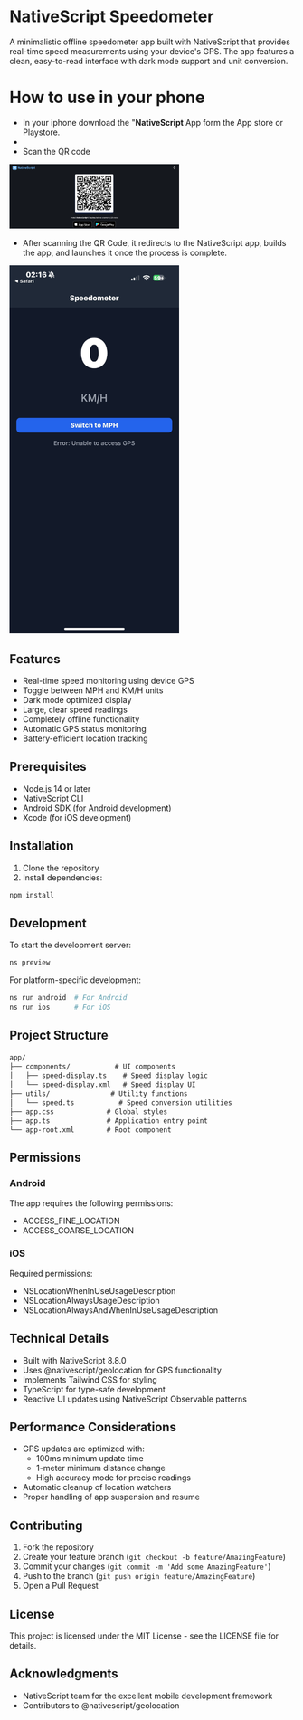 # NativeScript Speedometer

A minimalistic offline speedometer app built with NativeScript that provides real-time speed measurements using your device's GPS. The app features a clean, easy-to-read interface with dark mode support and unit conversion.

# How to use in your phone
- In your iphone download the "**NativeScript** App form the App store or Playstore.
- 
- Scan the QR code
<img src="./QRCode.png" alt="Scan QR Code" width="300">

- After scanning the QR Code, it redirects to the NativeScript app, builds the app, and launches it once the process is complete.
<img src="./IMG_6647.jpeg" alt="Scan QR Code" width="300">

## Features

- Real-time speed monitoring using device GPS
- Toggle between MPH and KM/H units
- Dark mode optimized display
- Large, clear speed readings
- Completely offline functionality
- Automatic GPS status monitoring
- Battery-efficient location tracking

## Prerequisites

- Node.js 14 or later
- NativeScript CLI
- Android SDK (for Android development)
- Xcode (for iOS development)

## Installation

1. Clone the repository
2. Install dependencies:
```bash
npm install
```

## Development

To start the development server:
```bash
ns preview
```

For platform-specific development:
```bash
ns run android  # For Android
ns run ios      # For iOS
```

## Project Structure

```
app/
├── components/           # UI components
│   ├── speed-display.ts    # Speed display logic
│   └── speed-display.xml   # Speed display UI
├── utils/               # Utility functions
│   └── speed.ts           # Speed conversion utilities
├── app.css             # Global styles
├── app.ts              # Application entry point
└── app-root.xml        # Root component
```

## Permissions

### Android
The app requires the following permissions:
- ACCESS_FINE_LOCATION
- ACCESS_COARSE_LOCATION

### iOS
Required permissions:
- NSLocationWhenInUseUsageDescription
- NSLocationAlwaysUsageDescription
- NSLocationAlwaysAndWhenInUseUsageDescription

## Technical Details

- Built with NativeScript 8.8.0
- Uses @nativescript/geolocation for GPS functionality
- Implements Tailwind CSS for styling
- TypeScript for type-safe development
- Reactive UI updates using NativeScript Observable patterns

## Performance Considerations

- GPS updates are optimized with:
  - 100ms minimum update time
  - 1-meter minimum distance change
  - High accuracy mode for precise readings
- Automatic cleanup of location watchers
- Proper handling of app suspension and resume

## Contributing

1. Fork the repository
2. Create your feature branch (`git checkout -b feature/AmazingFeature`)
3. Commit your changes (`git commit -m 'Add some AmazingFeature'`)
4. Push to the branch (`git push origin feature/AmazingFeature`)
5. Open a Pull Request

## License

This project is licensed under the MIT License - see the LICENSE file for details.

## Acknowledgments

- NativeScript team for the excellent mobile development framework
- Contributors to @nativescript/geolocation
